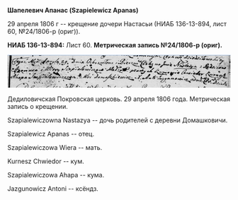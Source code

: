 **Шапелевич Апанас (Szapielewicz Apanas)**

29 апреля 1806 г -- крещение дочери Настасьи (НИАБ 136-13-894, лист 60,
№24/1806-р (ориг)).

**НИАБ 136-13-894:** Лист 60. **Метрическая запись №24/1806-р (ориг).**

![](./media/60ba5bcba4d207e73e300957575b4ebc62cf1617.png)

Дедиловичская Покровская церковь. 29 апреля 1806 года. Метрическая
запись о крещении.

Szapialewiczowna Nastazya -- дочь родителей с деревни Домашковичи.

Szapialewicz Apanas -- отец.

Szapialewiczowa Wiera -- мать.

Kurnesz Chwiedor -- кум.

Szapialewiczowa Ahapa -- кума.

Jazgunowicz Antoni -- ксёндз.
